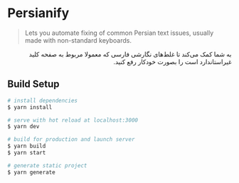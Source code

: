# Persianify

> Lets you automate fixing of common Persian text issues, usually made with non-standard keyboards.


<p dir="rtl" style="text-align: right;">
به شما کمک می‌کند تا غلط‌های نگارشی فارسی که معمولا مربوط به صفحه کلید غیراستاندارد است را بصورت خودکار رفع کنید.
</p>

## Build Setup

``` bash
# install dependencies
$ yarn install

# serve with hot reload at localhost:3000
$ yarn dev

# build for production and launch server
$ yarn build
$ yarn start

# generate static project
$ yarn generate
```
